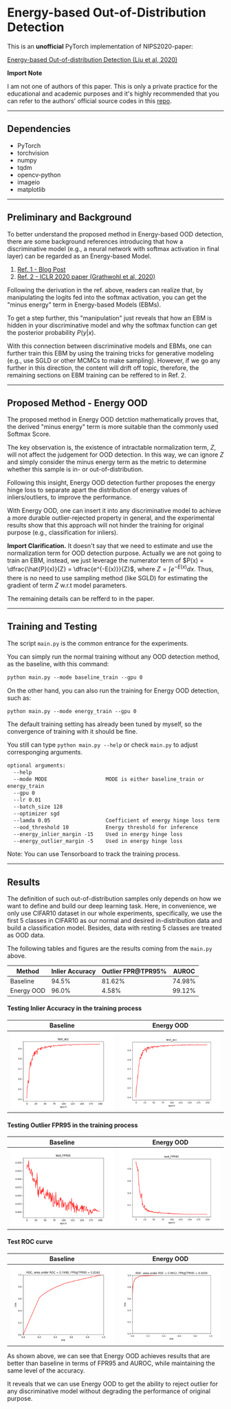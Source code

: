 # Energy-based Out-of-Distribution Detection

This is an **unofficial** PyTorch implementation of NIPS2020-paper: 

[Energy-based Out-of-distribution Detection (Liu et al, 2020)](https://proceedings.neurips.cc/paper/2020/file/f5496252609c43eb8a3d147ab9b9c006-Paper.pdf)

**Import Note**

I am not one of authors of this paper. This is only a private practice for the educational and academic purposes and it's highly recommended that you can refer to the authors' official source codes in this [repo](https://github.com/wetliu/energy_ood).

---------------------------------------------------------------------------
## Dependencies

* PyTorch
* torchvision
* numpy
* tqdm
* opencv-python
* imageio
* matplotlib


---------------------------------------------------------------------------
## Preliminary and Background

To better understand the proposed method in Energy-based OOD detection, there are some background references introducing that how a discriminative model (e.g., a neural network with softmax activation in final layer) can be regarded as an Energy-based Model.

1. [Ref. 1 - Blog Post](https://jmtomczak.github.io/blog/11/11_energy_based_models.html)
2. [Ref. 2 - ICLR 2020 paper (Grathwohl et al, 2020)](https://arxiv.org/pdf/1912.03263)

Following the derivation in the ref. above, readers can realize that, by manipulating the logits fed into the softmax activation, you can get the "minus energy" term in Energy-based Models (EBMs).

To get a step further, this "manipulation" just reveals that how an EBM is hidden in your discriminative model and why the softmax function can get the posterior probability $P(y|x)$.

With this connection between discriminative models and EBMs, one can further train this EBM by using the training tricks for generative modeling (e.g., use SGLD or other MCMCs to make sampling). However, if we go any further in this direction, the content will drift off topic, therefore, the remaining sections on EBM training can be reffered to in Ref. 2.

---------------------------------------------------------------------------
## Proposed Method - Energy OOD

The proposed method in Energy OOD detction mathematically proves that, the derived "minus energy" term is more suitable than the commonly used Softmax Score.

The key observation is, the existence of intractable normalization term, $Z$, will not affect the judgement for OOD detection. In this way, we can ignore $Z$ and simply consider the minus energy term as the metric to determine whether this sample is in- or out-of-distribution.

Following this insight, Energy OOD detection further proposes the energy hinge loss to separate apart the distribution of energy values of inliers/outliers, to improve the performance.

With Energy OOD, one can insert it into any discriminative model to achieve a more durable outlier-rejected property in general, and the experimental results show that this approach will not hinder the training for original purpose (e.g., classification for inliers).

**Import Clarification.** It doesn't say that we need to estimate and use the normalization term for OOD detection purpose. Actually we are not going to train an EBM, instead, we just leverage the numerator term of $P(x) = \dfrac{\hat{P}(x)}{Z} = \dfrac{e^{-E(x)}}{Z}$, where $Z = \int_{}^{} e^{-E(x)} dx$. Thus, there is no need to use sampling method (like SGLD) for estimating the gradient of term $Z$ w.r.t model parameters.

The remaining details can be refferd to in the paper.

---------------------------------------------------------------------------
## Training and Testing

The script `main.py` is the common entrance for the experiments.

You can simply run the normal training without any OOD detection method, as the baseline, with this command:

```markdown
python main.py --mode baseline_train --gpu 0
```

On the other hand, you can also run the training for Energy OOD detection, such as:

```markdown
python main.py --mode energy_train --gpu 0
```

The default training setting has already been tuned by myself, so the convergence of training with it should be fine.

You still can type `python main.py --help` or check `main.py` to adjust corresponging arguments.

```
optional arguments:
  --help          
  --mode MODE                   MODE is either baseline_train or energy_train
  --gpu 0       
  --lr 0.01          
  --batch_size 128   
  --optimizer sgd
  --lamda 0.05                  Coefficient of energy hinge loss term
  --ood_threshold 10            Energy threshold for inference 
  --energy_inlier_margin -15    Used in energy hinge loss
  --energy_outlier_margin -5    Used in energy hinge loss
```

Note: You can use Tensorboard to track the training process.

---------------------------------------------------------------------------
## Results

The definition of such out-of-distribution samples only depends on how we want to define and build our deep learning task.
Here, in convenience, we only use CIFAR10 dataset in our whole experiments, specifically, we use the first 5 classes in CIFAR10 as our normal and desired in-distribution data and build a classification model. Besides, data with resting 5 classes are treated as OOD data.

The following tables and figures are the results coming from the `main.py` above.

| Method | Inlier Accuracy| Outlier FPR@TPR95%|AUROC|
| ---------- |----------      |-----------        |---- |
| Baseline|94.5%|81.62%|74.98%
| Energy OOD|96.0%|4.58%|99.12%|


#### Testing Inlier Accuracy in the training process

| Baseline| Energy OOD|
| ---------- |----------|
| ![base_acc](assets/result_baseline/test_acc.png)|![energy_acc](assets/result_energy_train/test_acc.png)|


#### Testing Outlier FPR95 in the training process

| Baseline| Energy OOD|
| ---------- |----------|
| ![base_fpr](assets/result_baseline/test_FPR95.png)|![energy_fpr](assets/result_energy_train/test_FPR95.png)|

#### Test ROC curve

| Baseline| Energy OOD|
| ---------- |----------|
| ![base_roc](assets/result_baseline/test_ROC.png)|![energy_roc](assets/result_energy_train/test_ROC.png)|

As shown above, we can see that Energy OOD achieves results that are better than baseline in terms of FPR95 and AUROC, while maintaining the same level of the accuracy.

It reveals that we can use Energy OOD to get the ability to reject outlier for any discriminative model without degrading the performance of original purpose.

